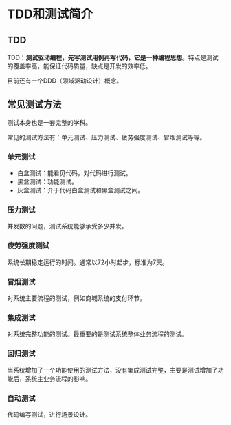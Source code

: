 # TDD和测试简介

## TDD

TDD：**测试驱动编程，先写测试用例再写代码，它是一种编程思想**。特点是测试的覆盖率高，能保证代码质量，缺点是开发的效率低。

目前还有一个DDD（领域驱动设计）概念。

## 常见测试方法

测试本身也是一套完整的学科。

常见的测试方法有：单元测试、压力测试、疲劳强度测试、冒烟测试等等。

### 单元测试

* 白盒测试：能看见代码，对代码进行测试。
* 黑盒测试：功能测试。
* 灰盒测试：介于代码白盒测试和黑盒测试之间。

### 压力测试

并发数的问题，测试系统能够承受多少并发。

### 疲劳强度测试

系统长期稳定运行的时间。通常以72小时起步，标准为7天。

### 冒烟测试

对系统主要流程的测试，例如商城系统的支付环节。

### 集成测试

对系统完整功能的测试。最重要的是测试系统整体业务流程的测试。

### 回归测试

当系统增加了一个功能使用的测试方法，没有集成测试完整，主要是测试增加了功能后，系统主业务流程的影响。

### 自动测试

代码编写测试，进行场景设计。


